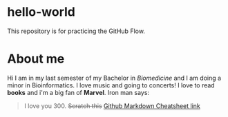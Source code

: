 # hello-world
This repository is for practicing the GitHub Flow.
# About me
Hi I am in my last semester of my Bachelor in _Biomedicine_ and I am doing a minor in Bioinformatics.  I love music and going to concerts! 
I love to read **books** and i'm a big fan of __Marvel__.
Iron man says: 
> I love you 300.
~~Scratch this~~
[Github Markdown Cheatsheet link](https://github.com/compbiozurich/UZH-BIO392/tree/master/course-material)
